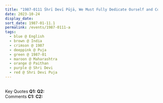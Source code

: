 ```yaml
---
title: "1987-0111 Śhrī Devī Pūjā, We Must Fully Dedicate Ourself and Complete Commitment to Sahaja Yoga (One Has to Progress Higher and Higher), Paiṭhaṇ (51 kms S of Aurangabad), Maharashtra, India"
date: 2023-10-24
display_date: 
sort_date: 1987-01-11.1
permalink: /events/1987-0111-a
tags:
  - blue @ English
  - brown @ India
  - crimson @ 1987
  - deeppink @ Puja
  - green @ 1987-01
  - maroon @ Maharashtra
  - orange @ Paithan
  - purple @ Shri Devi
  - red @ Shri Devi Puja
---
```


<br>

<wave-list>
  <list-title color="DarkSeaGreen" width="55">Key Quotes</list-title>
  <list-item color="BlanchedAlmond" width="280"><b>Q1:</b> <i></i></list-item>
  <list-item color="Lavender" width="280"><b>Q2:</b> <i></i></list-item>
</wave-list>

<br>

<wave-list>
  <list-title color="DarkSeaGreen" width="55">Comments</list-title>
  <list-item color="BlanchedAlmond" width="280"><b>C1:</b> <i></i></list-item>
  <list-item color="Lavender" width="280"><b>C2:</b> <i></i></list-item>
</wave-list>